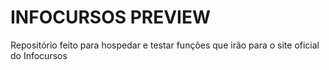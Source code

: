 # INFOCURSOS PREVIEW

Repositório feito para hospedar e testar funções que irão para o site oficial do Infocursos